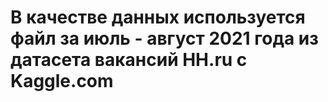 # В качестве данных используется файл за июль - август 2021 года из датасета вакансий HH.ru с Kaggle.com
